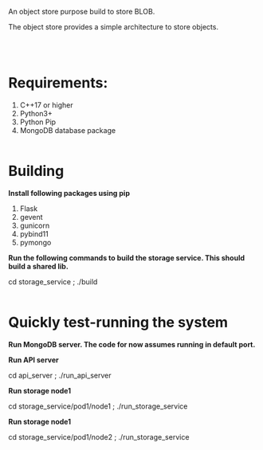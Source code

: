 An object store purpose build to store BLOB.

The object store provides a simple architecture to store objects.

<br/><br/>
# Requirements:
1. C++17 or higher
2. Python3+
3. Python Pip
4. MongoDB database package
<br/><br/>
# Building
**Install following packages using pip**
1. Flask
2. gevent
3. gunicorn
4. pybind11
5. pymongo

**Run the following commands to build the storage service. This should build a shared lib.**

cd storage_service ; ./build
<br/><br/>
# Quickly test-running the system

**Run MongoDB server. The code for now assumes running in default port.**

**Run API server**

cd api_server ; ./run_api_server

**Run storage node1**

cd storage_service/pod1/node1 ; ./run_storage_service

**Run storage node1**

cd storage_service/pod1/node2 ; ./run_storage_service


